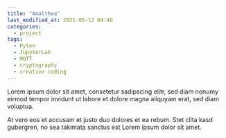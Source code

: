```yaml
---
title: "Amalthea"
last_modified_at: 2021-05-12 09:40
categories:
  - project
tags:
  - Pyton
  - JupyterLab
  - MQTT
  - cryptography
  - creative coding
---
```



Lorem ipsum dolor sit amet, consetetur sadipscing elitr, sed diam nonumy eirmod tempor invidunt ut labore et dolore magna aliquyam erat, sed diam voluptua.

At vero eos et accusam et justo duo dolores et ea rebum. Stet clita kasd gubergren, no sea takimata sanctus est Lorem ipsum dolor sit amet.

